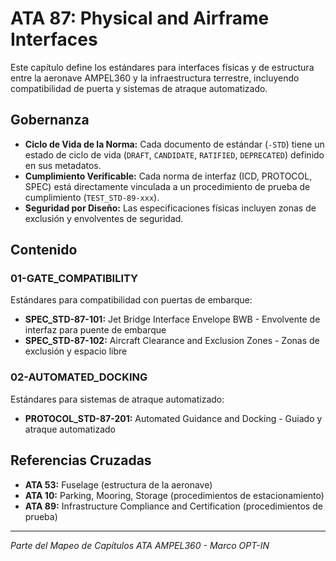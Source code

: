 # ATA 87: Physical and Airframe Interfaces

Este capítulo define los estándares para interfaces físicas y de estructura entre la aeronave AMPEL360 y la infraestructura terrestre, incluyendo compatibilidad de puerta y sistemas de atraque automatizado.

## Gobernanza
* **Ciclo de Vida de la Norma:** Cada documento de estándar (`-STD`) tiene un estado de ciclo de vida (`DRAFT`, `CANDIDATE`, `RATIFIED`, `DEPRECATED`) definido en sus metadatos.
* **Cumplimiento Verificable:** Cada norma de interfaz (ICD, PROTOCOL, SPEC) está directamente vinculada a un procedimiento de prueba de cumplimiento (`TEST_STD-89-xxx`).
* **Seguridad por Diseño:** Las especificaciones físicas incluyen zonas de exclusión y envolventes de seguridad.

## Contenido

### 01-GATE_COMPATIBILITY
Estándares para compatibilidad con puertas de embarque:
- **SPEC_STD-87-101:** Jet Bridge Interface Envelope BWB - Envolvente de interfaz para puente de embarque
- **SPEC_STD-87-102:** Aircraft Clearance and Exclusion Zones - Zonas de exclusión y espacio libre

### 02-AUTOMATED_DOCKING
Estándares para sistemas de atraque automatizado:
- **PROTOCOL_STD-87-201:** Automated Guidance and Docking - Guiado y atraque automatizado

## Referencias Cruzadas
- **ATA 53:** Fuselage (estructura de la aeronave)
- **ATA 10:** Parking, Mooring, Storage (procedimientos de estacionamiento)
- **ATA 89:** Infrastructure Compliance and Certification (procedimientos de prueba)

---

*Parte del Mapeo de Capítulos ATA AMPEL360 - Marco OPT-IN*
